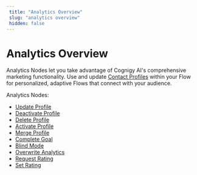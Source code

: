 ```yaml
---
 title: "Analytics Overview" 
 slug: "analytics overview" 
 hidden: false 
---
```

# Analytics Overview

Analytics Nodes let you take advantage of Cognigy AI's comprehensive marketing functionality. Use and update [Contact Profiles](../../resources/manage/contact-profiles.md) within your Flow for personalized, adaptive Flows that connect with your audience.

Analytics Nodes:

- [Update Profile](update-profile.md)            
- [Deactivate Profile](deactivate-profile.md)        
- [Delete Profile](delete-profile.md)
- [Activate Profile](activate-profile.md)    
- [Merge Profile](merge-profile.md)    
- [Complete Goal](complete-goal.md)
- [Blind Mode](blind-mode.md)
- [Overwrite Analytics](overwrite-analytics.md)
- [Request Rating](request-rating.md)
- [Set Rating](set-rating.md)

